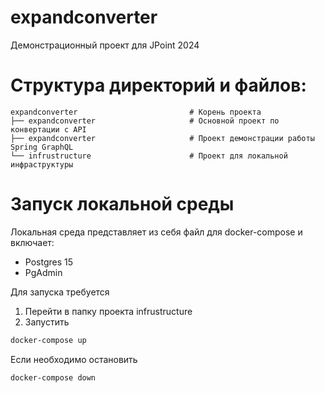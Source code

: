 # expandconverter
Демонстрационный проект для JPoint 2024

# Структура директорий и файлов:
    expandconverter                         # Корень проекта
    ├── expandconverter                     # Основной проект по конвертации с API
    ├── expandconverter                     # Проект демонстрации работы Spring GraphQL
    └── infrustructure                      # Проект для локальной инфраструктуры

# Запуск локальной среды
Локальная среда представляет из себя файл для docker-compose и включает:
* Postgres 15
* PgAdmin

Для запуска требуется
1. Перейти в папку проекта infrustructure
2. Запустить
```cmd
docker-compose up
```
Если необходимо остановить
```cmd
docker-compose down
```